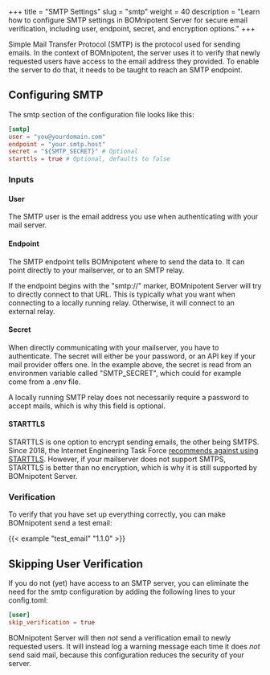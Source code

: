 +++
title = "SMTP Settings"
slug = "smtp"
weight = 40
description = "Learn how to configure SMTP settings in BOMnipotent Server for secure email verification, including user, endpoint, secret, and encryption options."
+++

Simple Mail Transfer Protocol (SMTP) is the protocol used for sending emails. In the context of BOMnipotent, the server uses it to verify that newly requested users have access to the email address they provided. To enable the server to do that, it needs to be taught to reach an SMTP endpoint.

## Configuring SMTP

The smtp section of the configuration file looks like this:
```toml
[smtp]
user = "you@yourdomain.com"
endpoint = "your.smtp.host"
secret = "${SMTP_SECRET}" # Optional
starttls = true # Optional, defaults to false
```

### Inputs

#### User

The SMTP user is the email address you use when authenticating with your mail server.

#### Endpoint

The SMTP endpoint tells BOMnipotent where to send the data to. It can point directly to your mailserver, or to an SMTP relay.

If the endpoint begins with the "smtp://" marker, BOMnipotent Server will try to directly connect to that URL. This is typically what you want when connecting to a locally running relay. Otherwise, it will connect to an external relay.

#### Secret

When directly communicating with your mailserver, you have to authenticate. The secret will either be your password, or an API key if your mail provider offers one. In the example above, the secret is read from an environmen variable called "SMTP_SECRET", which could for example come from a .env file.

A locally running SMTP relay does not necessarily require a password to accept mails, which is why this field is optional.

#### STARTTLS

STARTTLS is one option to encrypt sending emails, the other being SMTPS. Since 2018, the Internet Engineering Task Force [recommends against using STARTTLS](https://datatracker.ietf.org/doc/html/rfc8314). However, if your mailserver does not support SMTPS, STARTTLS is better than no encryption, which is why it is still supported by BOMnipotent Server.

### Verification

To verify that you have set up everything correctly, you can make BOMnipotent send a test email:

{{< example "test_email" "1.1.0" >}}

## Skipping User Verification

If you do not (yet) have access to an SMTP server, you can eliminate the need for the smtp configuration by adding the following lines to your config.toml:

```toml
[user]
skip_verification = true
```

BOMnipotent Server will then *not* send a verification email to newly requested users. It will instead log a warning message each time it does *not* send said mail, because this configuration reduces the security of your server.
